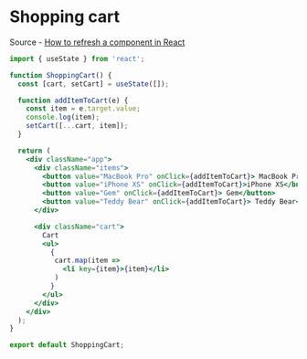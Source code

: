 # Shopping cart

Source - [How to refresh a component in React](https://upmostly.com/tutorials/how-to-refresh-a-page-or-component-in-react)

```jsx
import { useState } from 'react';

function ShoppingCart() {
  const [cart, setCart] = useState([]);

  function addItemToCart(e) {
    const item = e.target.value;
    console.log(item);
    setCart([...cart, item]);
  }

  return (
    <div className="app">
      <div className="items">
        <button value="MacBook Pro" onClick={addItemToCart}> MacBook Pro</button>
        <button value="iPhone XS" onClick={addItemToCart}>iPhone XS</button>
        <button value="Gem" onClick={addItemToCart}> Gem</button>
        <button value="Teddy Bear" onClick={addItemToCart}> Teddy Bear</button>
      </div>

      <div className="cart">
        Cart
        <ul>
          {
           cart.map(item => 
             <li key={item}>{item}</li>
           )
          }
        </ul>
      </div>
    </div>
  );
}

export default ShoppingCart;
```

